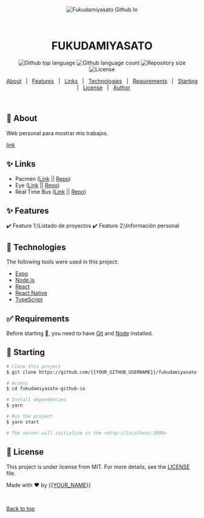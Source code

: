 <div align="center" id="top"> 
  <img src="./.github/app.gif" alt="Fukudamiyasato Github Io" />

  &#xa0;

  <!-- <a href="https://fukudamiyasatogithubio.netlify.app">Demo</a> -->
</div>

<h1 align="center">FUKUDAMIYASATO</h1>

<p align="center">
  <img alt="Github top language" src="https://img.shields.io/github/languages/top/fukudamiyasato/fukudamiyasato-github-io?color=56BEB8">

  <img alt="Github language count" src="https://img.shields.io/github/languages/count/fukudamiyasato/fukudamiyasato-github-io?color=56BEB8">

  <img alt="Repository size" src="https://img.shields.io/github/repo-size/fukudamiyasato/fukudamiyasato-github-io?color=56BEB8">

  <img alt="License" src="https://img.shields.io/github/license/fukudamiyasato/fukudamiyasato-github-io?color=56BEB8">

  <!-- <img alt="Github issues" src="https://img.shields.io/github/issues/{{YOUR_GITHUB_USERNAME}}/fukudamiyasato-github-io?color=56BEB8" /> -->

  <!-- <img alt="Github forks" src="https://img.shields.io/github/forks/{{YOUR_GITHUB_USERNAME}}/fukudamiyasato-github-io?color=56BEB8" /> -->

  <!-- <img alt="Github stars" src="https://img.shields.io/github/stars/{{YOUR_GITHUB_USERNAME}}/fukudamiyasato-github-io?color=56BEB8" /> -->
</p>

<!-- Status -->

<!-- <h4 align="center"> 
	🚧  Fukudamiyasato Github Io 🚀 Under construction...  🚧
</h4> 

<hr> -->

<p align="center">
  <a href="#dart-about">About</a> &#xa0; | &#xa0; 
  <a href="#sparkles-features">Features</a> &#xa0; | &#xa0;
  <a href="#sparkles-links">Links</a> &#xa0; | &#xa0;
  <a href="#rocket-technologies">Technologies</a> &#xa0; | &#xa0;
  <a href="#white_check_mark-requirements">Requirements</a> &#xa0; | &#xa0;
  <a href="#checkered_flag-starting">Starting</a> &#xa0; | &#xa0;
  <a href="#memo-license">License</a> &#xa0; | &#xa0;
  <a href="https://github.com/{{YOUR_GITHUB_USERNAME}}" target="_blank">Author</a>
</p>

<br>

## :dart: About ##

Web personal para mostrar mis trabajos.

<a href="https://fukudamiyasato.github.io/">link</a>

## :sparkles: Links ##

<ul>
  <li>Pacmen (<a href="https://fukudamiyasato.github.io/MITPacmen" target="_blank">Link</a> || <a href="https://github.com/FukudaMiyasato/MITPacmen" target="_blank">Repo</a>)</li>
  <li>Eye (<a href="https://fukudamiyasato.github.io/MITEye" target="_blank">Link</a> || <a href="https://github.com/FukudaMiyasato/MITEye" target="_blank">Repo</a>)</li>
  <li>Real Time Bus (<a href="https://fukudamiyasato.github.io/MITRealTimeBus" target="_blank">Link</a> || <a href="https://github.com/FukudaMiyasato/MITRealTimeBus" target="_blank">Repo</a>)</li>
</ul>

## :sparkles: Features ##

:heavy_check_mark: Feature 1;\Listado de proyectos
:heavy_check_mark: Feature 2;\Información personal

## :rocket: Technologies ##

The following tools were used in this project:

- [Expo](https://expo.io/)
- [Node.js](https://nodejs.org/en/)
- [React](https://pt-br.reactjs.org/)
- [React Native](https://reactnative.dev/)
- [TypeScript](https://www.typescriptlang.org/)

## :white_check_mark: Requirements ##

Before starting :checkered_flag:, you need to have [Git](https://git-scm.com) and [Node](https://nodejs.org/en/) installed.

## :checkered_flag: Starting ##

```bash
# Clone this project
$ git clone https://github.com/{{YOUR_GITHUB_USERNAME}}/fukudamiyasato-github-io

# Access
$ cd fukudamiyasato-github-io

# Install dependencies
$ yarn

# Run the project
$ yarn start

# The server will initialize in the <http://localhost:3000>
```

## :memo: License ##

This project is under license from MIT. For more details, see the [LICENSE](LICENSE.md) file.


Made with :heart: by <a href="https://github.com/{{YOUR_GITHUB_USERNAME}}" target="_blank">{{YOUR_NAME}}</a>

&#xa0;

<a href="#top">Back to top</a>
